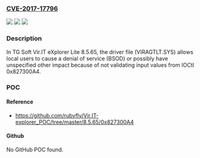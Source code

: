 ### [CVE-2017-17796](https://cve.mitre.org/cgi-bin/cvename.cgi?name=CVE-2017-17796)
![](https://img.shields.io/static/v1?label=Product&message=n%2Fa&color=blue)
![](https://img.shields.io/static/v1?label=Version&message=n%2Fa&color=blue)
![](https://img.shields.io/static/v1?label=Vulnerability&message=n%2Fa&color=brighgreen)

### Description

In TG Soft Vir.IT eXplorer Lite 8.5.65, the driver file (VIRAGTLT.SYS) allows local users to cause a denial of service (BSOD) or possibly have unspecified other impact because of not validating input values from IOCtl 0x827300A4.

### POC

#### Reference
- https://github.com/rubyfly/Vir.IT-explorer_POC/tree/master/8.5.65/0x827300A4

#### Github
No GitHub POC found.

